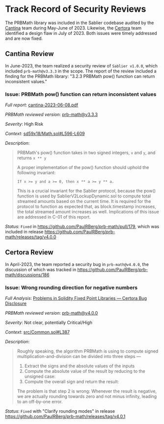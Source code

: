 # Track Record of Security Reviews

The PRBMath library was included in the Sablier codebase audited by the [Cantina](https://cantina.xyz/welcome) team during May-June of 2023. Likewise, the [Certora](https://medium.com/certora/problems-in-solidity-fixed-point-libraries-certora-bug-disclosure-987f504daca4) team identified a design flaw in July of 2023. Both issues were timely addressed and are now fixed.

## Cantina Review

In June-2023, the team realized a security review of `Sablier v1.0.0`, which included `prb-math@v3.3.3` in the scope. The report of the review included a finding for the PRBMath library: "3.2.3 PRBMath pow() function can return inconsistent values."

### Issue: PRBMath pow() function can return inconsistent values

_Full report_: [cantina-2023-06-08.pdf](https://github.com/sablier-labs/audits/blob/6567df3fa42b90663e3e694b1e776c6db337a3f2/v2-core/cantina-2023-06-08.pdf)

_PRBMath reviewed version_: [prb-math@v3.3.3](https://github.com/PaulRBerg/prb-math/tree/v3.3.2)

_Severity_: High Risk

_Context_: [sd59x18/Math.sol#L596-L609](https://github.com/PaulRBerg/prb-math/blob/df27d3d12ce12153fb166e1e310c8351210dc7ba/src/sd59x18/Math.sol#L596-L609) 

_Description_: 
> PRBMath's pow() function takes in two signed integers, `x` and `y`, and returns `x ** y`
> 
> A proper implementation of the pow() function should uphold the following invariant:
>
> `If x >= y and a >= 0, then x ** a >= y ** a.`
>
> This is a crucial invariant for the Sablier protocol, because the pow() function is used by SablierV2LockupDynamic.sol to compute total streamed amounts based on the current time. It is required for the protocol to function as expected that, as block.timestamp increases, the total streamed amount increases as well. Implications of this issue are addressed in C-01 of this report.
 
_Status_: `Fixed` in https://github.com/PaulRBerg/prb-math/pull/179, which was included in release https://github.com/PaulRBerg/prb-math/releases/tag/v4.0.0

## Certora Review

In April-2023, the team reported a security bug in `prb-math@v4.0.0`, the discussion of which was tracked in https://github.com/PaulRBerg/prb-math/discussions/186

### Issue: Wrong rounding direction for negative numbers

_Full Analysis_: [Problems in Solidity Fixed Point Libraries — Certora Bug Disclosure](https://medium.com/certora/problems-in-solidity-fixed-point-libraries-certora-bug-disclosure-987f504daca4)

_PRBMath reviewed version_: [prb-math@v4.0.0](https://github.com/PaulRBerg/prb-math/tree/v4.0.0)

_Severity_: Not clear, potentially Critical/High

_Context_: [src/Common.sol#L387](https://github.com/PaulRBerg/prb-math/blob/7ce3009bbfa0d8e2d430b7a1a9ca46b6e706d90d/src/Common.sol#L387)

_Description_: 
> Roughly speaking, the algorithm PRBMath is using to compute signed multiplication-and-division can be divided into three steps —
> 
> 1. Extract the signs and the absolute values of the inputs
> 2. Compute the absolute value of the result by reducing to the unsigned case:
> 3. Compute the overall sign and return the result:
>
> The problem is that step 2 is wrong: Whenever the result is negative, we are actually rounding towards zero and not minus infinity, leading to an off-by-one error.


_Status_: `Fixed` with "Clarify rounding modes" in release https://github.com/PaulRBerg/prb-math/releases/tag/v4.0.1

